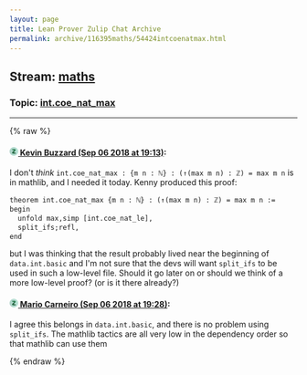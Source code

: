 ```yaml
---
layout: page
title: Lean Prover Zulip Chat Archive 
permalink: archive/116395maths/54424intcoenatmax.html
---
```


## Stream: [maths](index.html)
### Topic: [int.coe_nat_max](54424intcoenatmax.html)

---


{% raw %}
#### [![Click to go to Zulip](../../assets/img/zulip2.png) Kevin Buzzard (Sep 06 2018 at 19:13)](https://leanprover.zulipchat.com/#narrow/stream/116395-maths/topic/int.coe_nat_max/near/133455883):
I don't *think* `int.coe_nat_max : {m n : ℕ} : (↑(max m n) : ℤ) = max m n` is in mathlib, and I needed it today. Kenny produced this proof:

```lean
theorem int.coe_nat_max {m n : ℕ} : (↑(max m n) : ℤ) = max m n :=
begin
  unfold max,simp [int.coe_nat_le],
  split_ifs;refl,
end
```

but I was thinking that the result probably lived near the beginning of `data.int.basic` and I'm not sure that the devs will want `split_ifs` to be used in such a low-level file. Should it go later on or should we think of a more low-level proof? (or is it there already?)

#### [![Click to go to Zulip](../../assets/img/zulip2.png) Mario Carneiro (Sep 06 2018 at 19:28)](https://leanprover.zulipchat.com/#narrow/stream/116395-maths/topic/int.coe_nat_max/near/133456744):
I agree this belongs in `data.int.basic`, and there is no problem using `split_ifs`. The mathlib tactics are all very low in the dependency order so that mathlib can use them


{% endraw %}
